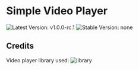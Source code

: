 # Simple Video Player

![Latest Version: `v1.0.0-rc.1`](https://img.shields.io/badge/latest_version-v1.0.0.rc1-yellow)
![Stable Version: none](https://img.shields.io/badge/stable_version-none-red)

## Credits

Video player library used: ![library](https://github.com/devmanorg/video-player-jslib)